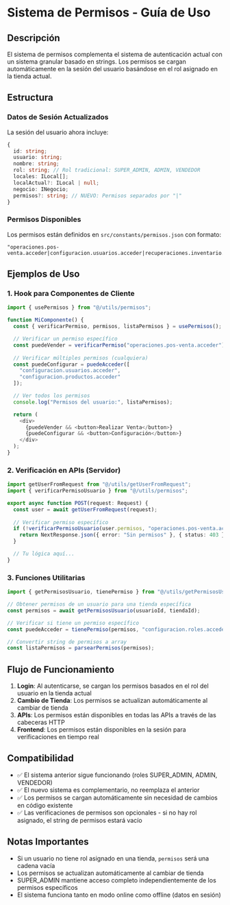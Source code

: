 # Sistema de Permisos - Guía de Uso

## Descripción

El sistema de permisos complementa el sistema de autenticación actual con un sistema granular basado en strings. Los permisos se cargan automáticamente en la sesión del usuario basándose en el rol asignado en la tienda actual.

## Estructura

### Datos de Sesión Actualizados

La sesión del usuario ahora incluye:
```typescript
{
  id: string;
  usuario: string;
  nombre: string;
  rol: string; // Rol tradicional: SUPER_ADMIN, ADMIN, VENDEDOR
  locales: ILocal[];
  localActual?: ILocal | null;
  negocio: INegocio;
  permisos?: string; // NUEVO: Permisos separados por "|"
}
```

### Permisos Disponibles

Los permisos están definidos en `src/constants/permisos.json` con formato:
```
"operaciones.pos-venta.acceder|configuracion.usuarios.acceder|recuperaciones.inventario.acceder"
```

## Ejemplos de Uso

### 1. Hook para Componentes de Cliente

```typescript
import { usePermisos } from "@/utils/permisos";

function MiComponente() {
  const { verificarPermiso, permisos, listaPermisos } = usePermisos();

  // Verificar un permiso específico
  const puedeVender = verificarPermiso("operaciones.pos-venta.acceder");
  
  // Verificar múltiples permisos (cualquiera)
  const puedeConfigurar = puedeAcceder([
    "configuracion.usuarios.acceder", 
    "configuracion.productos.acceder"
  ]);

  // Ver todos los permisos
  console.log("Permisos del usuario:", listaPermisos);

  return (
    <div>
      {puedeVender && <button>Realizar Venta</button>}
      {puedeConfigurar && <button>Configuración</button>}
    </div>
  );
}
```

### 2. Verificación en APIs (Servidor)

```typescript
import getUserFromRequest from "@/utils/getUserFromRequest";
import { verificarPermisoUsuario } from "@/utils/permisos";

export async function POST(request: Request) {
  const user = await getUserFromRequest(request);
  
  // Verificar permiso específico
  if (!verificarPermisoUsuario(user.permisos, "operaciones.pos-venta.acceder")) {
    return NextResponse.json({ error: "Sin permisos" }, { status: 403 });
  }

  // Tu lógica aquí...
}
```

### 3. Funciones Utilitarias

```typescript
import { getPermisosUsuario, tienePermiso } from "@/utils/getPermisosUsuario";

// Obtener permisos de un usuario para una tienda específica
const permisos = await getPermisosUsuario(usuarioId, tiendaId);

// Verificar si tiene un permiso específico
const puedeAcceder = tienePermiso(permisos, "configuracion.roles.acceder");

// Convertir string de permisos a array
const listaPermisos = parsearPermisos(permisos);
```

## Flujo de Funcionamiento

1. **Login**: Al autenticarse, se cargan los permisos basados en el rol del usuario en la tienda actual
2. **Cambio de Tienda**: Los permisos se actualizan automáticamente al cambiar de tienda
3. **APIs**: Los permisos están disponibles en todas las APIs a través de las cabeceras HTTP
4. **Frontend**: Los permisos están disponibles en la sesión para verificaciones en tiempo real

## Compatibilidad

- ✅ El sistema anterior sigue funcionando (roles SUPER_ADMIN, ADMIN, VENDEDOR)
- ✅ El nuevo sistema es complementario, no reemplaza el anterior
- ✅ Los permisos se cargan automáticamente sin necesidad de cambios en código existente
- ✅ Las verificaciones de permisos son opcionales - si no hay rol asignado, el string de permisos estará vacío

## Notas Importantes

- Si un usuario no tiene rol asignado en una tienda, `permisos` será una cadena vacía
- Los permisos se actualizan automáticamente al cambiar de tienda
- SUPER_ADMIN mantiene acceso completo independientemente de los permisos específicos
- El sistema funciona tanto en modo online como offline (datos en sesión) 